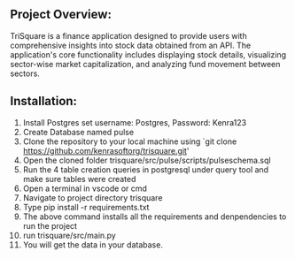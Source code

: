 ## Project Overview:

TriSquare is a finance application designed to provide users with comprehensive insights into stock data obtained from an API. The application's core functionality includes displaying stock details, visualizing sector-wise market capitalization, and analyzing fund movement between sectors.

## Installation:

1. Install Postgres set username: Postgres, Password: Kenra123
2. Create Database named pulse
3. Clone the repository to your local machine using `git clone https://github.com/kenrasoftorg/trisquare.git'
4. Open the cloned folder trisquare/src/pulse/scripts/pulseschema.sql
5. Run the 4 table creation queries in postgresql under query tool and make sure tables were created
6. Open a terminal in vscode or cmd
7. Navigate to project directory trisquare
8. Type pip install -r requirements.txt
9. The above command installs all the requirements and denpendencies to run the project
10. run trisquare/src/main.py
11. You will get the data in your database.
